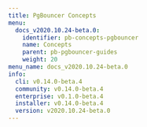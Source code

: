 ```yaml
---
title: PgBouncer Concepts
menu:
  docs_v2020.10.24-beta.0:
    identifier: pb-concepts-pgbouncer
    name: Concepts
    parent: pb-pgbouncer-guides
    weight: 20
menu_name: docs_v2020.10.24-beta.0
info:
  cli: v0.14.0-beta.4
  community: v0.14.0-beta.4
  enterprise: v0.1.0-beta.4
  installer: v0.14.0-beta.4
  version: v2020.10.24-beta.0
---
```


